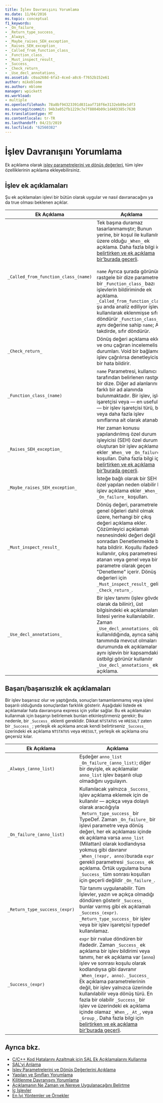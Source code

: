 ```yaml
---
title: İşlev Davranışını Yorumlama
ms.date: 11/04/2016
ms.topic: conceptual
f1_keywords:
- _On_failure_
- _Return_type_success_
- _Always_
- _Maybe_raises_SEH_exception_
- _Raises_SEH_exception_
- _Called_from_function_class_
- _Function_class_
- _Must_inspect_result_
- _Success_
- _Check_return_
- _Use_decl_annotations_
ms.assetid: c0aa268d-6fa3-4ced-a8c6-f7652b152e61
author: mikeblome
ms.author: mblome
manager: wpickett
ms.workload:
- multiple
ms.openlocfilehash: 78a8bf94323391d031aaf718f6e3132eb89e1df3
ms.sourcegitcommit: 94b3a052fb1229c7e7f8804b09c1d403385c7630
ms.translationtype: MT
ms.contentlocale: tr-TR
ms.lasthandoff: 04/23/2019
ms.locfileid: "62560382"
---
```

# <a name="annotating-function-behavior"></a>İşlev Davranışını Yorumlama
Ek açıklama olarak [işlev parametrelerini ve dönüş değerleri](../code-quality/annotating-function-parameters-and-return-values.md), tüm işlev özelliklerinin açıklama ekleyebilirsiniz.

## <a name="function-annotations"></a>İşlev ek açıklamaları
 Şu ek açıklamaları işlevi bir bütün olarak uygular ve nasıl davranacağını ya da true olması beklenen açıklar.

|Ek Açıklama|Açıklama|
|----------------|-----------------|
|`_Called_from_function_class_(name)`|Tek başına duramaz tasarlanmamıştır; Bunun yerine, bir koşul ile kullanılmak üzere olduğu `_When_` ek açıklama. Daha fazla bilgi için [belirtirken ve ek açıklama bir'burada geçerli](../code-quality/specifying-when-and-where-an-annotation-applies.md).<br /><br /> `name` Ayrıca şurada görünür rastgele bir dize parametresi, bir `_Function_class_` bazı işlevlerin bildiriminde ek açıklama.  `_Called_from_function_class_` şu anda analiz ediliyor işlevi kullanılarak eklenmişse sıfır döndürür `_Function_class_` aynı değerine sahip `name`; Aksi takdirde, sıfır döndürür.|
|`_Check_return_`|Dönüş değeri açıklama ekler ve onu çağıran incelemelisiniz durumları. Void bir bağlamda işlev çağrılırsa denetleyicisi bir hata bildirir.|
|`_Function_class_(name)`|`name` Parametresi, kullanıcı tarafından belirlenen rastgele bir dize.  Diğer ad alanlarını farklı bir ad alanında bulunmaktadır. Bir işlev, işlev işaretçisi veya — en usefully — bir işlev işaretçisi türü, bir veya daha fazla işlev sınıflarına ait olarak atanabilir.|
|`_Raises_SEH_exception_`|Her zaman konusu yapılandırılmış özel durum işleyicisi (SEH) özel durum oluşturan bir işlev açıklama ekler `_When_` ve `_On_failure_` koşulları. Daha fazla bilgi için [belirtirken ve ek açıklama bir'burada geçerli](../code-quality/specifying-when-and-where-an-annotation-applies.md).|
|`_Maybe_raises_SEH_exception_`|İsteğe bağlı olarak bir SEH özel yapılan neden olabilir bir işlev açıklama ekler `_When_` ve `_On_failure_` koşulları.|
|`_Must_inspect_result_`|Dönüş değeri, parametreler ve genel öğeleri dahil olmak üzere, herhangi bir çıkış değeri açıklama ekler.  Çözümleyici açıklamalı nesnesindeki değeri değil sonradan Denetlenmekte bir hata bildirir. Koşullu ifadede kullanılır, çıkış parametresi atanan veya genel veya bir parametre olarak geçen "Denetleme" içerir.  Dönüş değerleri için `_Must_inspect_result_` gelir `_Check_return_`.|
|`_Use_decl_annotations_`|Bir işlev tanımı (işlev gövdesi olarak da bilinir), üst bilgisindeki ek açıklamaları listesi yerine kullanılabilir.  Zaman `_Use_decl_annotations_` olan kullanıldığında, ayrıca sahip tanımında mevcut olmaları durumunda ek açıklamalar aynı işlevin bir kapsamdaki üstbilgi görünür kullanılır `_Use_decl_annotations_` ek açıklama.|

## <a name="successfailure-annotations"></a>Başarı/başarısızlık ek açıklamaları
 Bir işlev başarısız olur ve yaptığında, sonuçları tamamlanmamış veya işlevi başarılı olduğunda sonuçlardan farklılık gösterir.  Aşağıdaki listede ek açıklamalar hata davranışına express için yollar sağlar.  Bu ek açıklamaları kullanmak için başarıyı belirlemek bunları etkinleştirmeniz gerekir; Bu nedenle, bir `_Success_` eklenti gereklidir.  Dikkat `NTSTATUS` ve `HRESULT` zaten bir `_Success_` ; yerleşik ek açıklama ancak kendi belirtirseniz `_Success_` üzerindeki ek açıklama `NTSTATUS` veya `HRESULT`, yerleşik ek açıklama onu geçersiz kılar.

|Ek Açıklama|Açıklama|
|----------------|-----------------|
|`_Always_(anno_list)`|Eşdeğer `anno_list _On_failure_(anno_list)`; diğer bir deyişle, ek açıklamalar `anno_list` işlev başarılı olup olmadığını uygulayın.|
|`_On_failure_(anno_list)`|Kullanılacak yalnızca `_Success_` işlev açıklama eklemek için de kullanılır — açıkça veya dolaylı olarak aracılığıyla `_Return_type_success_` bir TypeDef. Zaman `_On_failure_` bir işlevi parametre veya dönüş değeri, her ek açıklaması içinde ek açıklama varsa `anno_list` (Milattan) olarak kodlandıysa yokmuş gibi davranır `_When_(!expr, anno)`burada `expr` gerekli parametresi `_Success_` ek açıklama. Örtük uygulama buna `_Success_` tüm sonrası koşulları için geçerli değildir `_On_failure_`.|
|`_Return_type_success_(expr)`|Tür tanımı uygulanabilir. Tüm İşlevler, yazın ve açıkça olmadığı döndüren gösterir `_Success_` bunlar varmış gibi ek açıklamalı `_Success_(expr)`. `_Return_type_success_` bir işlev veya bir işlev işaretçisi typedef kullanılamaz.|
|`_Success_(expr)`|`expr` bir rvalue döndüren bir ifadedir. Zaman `_Success_` ek açıklama bir işlev bildirimi veya tanımı, her ek açıklama var (`anno`) işlev ve sonrası koşulu olarak kodlandıysa gibi davranır `_When_(expr, anno)`. `_Success_` Ek açıklama parametrelerinin değil, bir işlev yalnızca üzerinde kullanılabilir veya dönüş türü. En fazla bir olabilir `_Success_` bir işlev ve üzerindeki ek açıklama içinde olamaz `_When_`, `_At_`, veya `_Group_`. Daha fazla bilgi için [belirtirken ve ek açıklama bir'burada geçerli](../code-quality/specifying-when-and-where-an-annotation-applies.md).|

## <a name="see-also"></a>Ayrıca bkz.

- [C/C++ Kod Hatalarını Azaltmak için SAL Ek Açıklamalarını Kullanma](../code-quality/using-sal-annotations-to-reduce-c-cpp-code-defects.md)
- [SAL'yi Anlama](../code-quality/understanding-sal.md)
- [İşlev Parametrelerini ve Dönüş Değerlerini Açıklama](../code-quality/annotating-function-parameters-and-return-values.md)
- [Yapıları ve Sınıfları Yorumlama](../code-quality/annotating-structs-and-classes.md)
- [Kilitlenme Davranışını Yorumlama](../code-quality/annotating-locking-behavior.md)
- [Açıklamanın Ne Zaman ve Nereye Uygulanacağını Belirtme](../code-quality/specifying-when-and-where-an-annotation-applies.md)
- [İç İşlevler](../code-quality/intrinsic-functions.md)
- [En İyi Yöntemler ve Örnekler](../code-quality/best-practices-and-examples-sal.md)